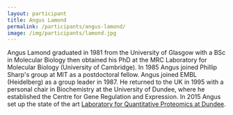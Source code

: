 ```yaml
---
layout: participant
title: Angus Lamond
permalink: /participants/angus-lamond/
image: /img/participants/lamond.jpg
---
```


Angus Lamond graduated in 1981 from the University of Glasgow with a BSc in Molecular Biology then obtained his PhD at the MRC Laboratory for Molecular Biology (University of Cambridge). In 1985 Angus joined Phillip Sharp's group at MIT as a postdoctoral fellow. Angus joined EMBL (Heidelberg) as a group leader in 1987. He returned to the UK in 1995 with a personal chair in Biochemistry at the University of Dundee, where he established the Centre for Gene Regulation and Expression. In 2015 Angus set up the state of the art [Laboratory for Quantitative Proteomics at Dundee](http://www.lamondlab.com/newwebsite/people/Angus_Lamond.php).

